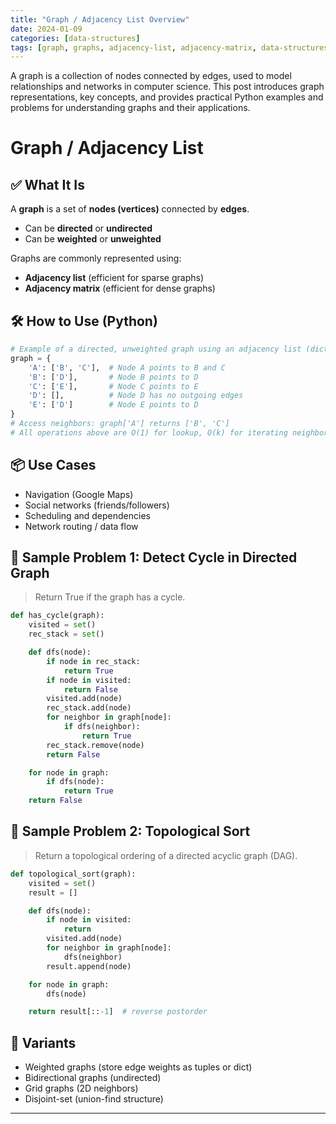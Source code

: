 ```yaml
---
title: "Graph / Adjacency List Overview"
date: 2024-01-09
categories: [data-structures]
tags: [graph, graphs, adjacency-list, adjacency-matrix, data-structures, algorithms, python, coding-interview, leetcode, tutorial, guide, programming, network, shortest-path, topological-sort, problem-solving, big-o, time-complexity, social-network, routing]
---
```


A graph is a collection of nodes connected by edges, used to model relationships and networks in computer science. This post introduces graph representations, key concepts, and provides practical Python examples and problems for understanding graphs and their applications.

# Graph / Adjacency List

## ✅ What It Is

A **graph** is a set of **nodes (vertices)** connected by **edges**.

- Can be **directed** or **undirected**
- Can be **weighted** or **unweighted**

Graphs are commonly represented using:

- **Adjacency list** (efficient for sparse graphs)
- **Adjacency matrix** (efficient for dense graphs)

## 🛠️ How to Use (Python)

```python
# Example of a directed, unweighted graph using an adjacency list (dictionary)
graph = {
    'A': ['B', 'C'],  # Node A points to B and C
    'B': ['D'],       # Node B points to D
    'C': ['E'],       # Node C points to E
    'D': [],          # Node D has no outgoing edges
    'E': ['D']        # Node E points to D
}
# Access neighbors: graph['A'] returns ['B', 'C']
# All operations above are O(1) for lookup, O(k) for iterating neighbors
```

## 📦 Use Cases

- Navigation (Google Maps)
- Social networks (friends/followers)
- Scheduling and dependencies
- Network routing / data flow

## 📘 Sample Problem 1: Detect Cycle in Directed Graph

> Return True if the graph has a cycle.

```python
def has_cycle(graph):
    visited = set()
    rec_stack = set()

    def dfs(node):
        if node in rec_stack:
            return True
        if node in visited:
            return False
        visited.add(node)
        rec_stack.add(node)
        for neighbor in graph[node]:
            if dfs(neighbor):
                return True
        rec_stack.remove(node)
        return False

    for node in graph:
        if dfs(node):
            return True
    return False
```

## 📘 Sample Problem 2: Topological Sort

> Return a topological ordering of a directed acyclic graph (DAG).

```python
def topological_sort(graph):
    visited = set()
    result = []

    def dfs(node):
        if node in visited:
            return
        visited.add(node)
        for neighbor in graph[node]:
            dfs(neighbor)
        result.append(node)

    for node in graph:
        dfs(node)

    return result[::-1]  # reverse postorder
```

## 🔁 Variants

- Weighted graphs (store edge weights as tuples or dict)
- Bidirectional graphs (undirected)
- Grid graphs (2D neighbors)
- Disjoint-set (union-find structure)

---

